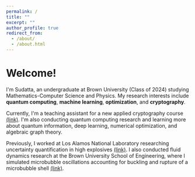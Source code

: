 ```yaml
---
permalink: /
title: ""
excerpt: ""
author_profile: true
redirect_from: 
  - /about/
  - /about.html
---
```


# Welcome!

I'm Sudatta, an undergraduate at Brown University (Class of 2024) studying Mathematics-Computer Science and Physics. My research interests include **quantum computing**, **machine learning**, **optimization**, and **cryptography**.

Currently, I'm a teaching assistant for a new applied cryptography course [(link)](https://brownappliedcryptography.github.io/). I'm also conducting quantum computing research and learning more about quantum information, deep learning, numerical optimization, and algebraic graph theory.

Previously, I worked at Los Alamos National Laboratory researching uncertainty quantification in high explosives [(link)]("https://sudattahor.github.io/portfolio/heuq/"). I also conducted fluid dynamics research at the Brown University School of Engineering, where I simulated microbubble oscillations accounting for buckling and rupture of a microbubble shell [(link)](https://github.com/SudattaHor/Rayleigh-Plesset-Solver).

